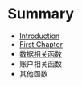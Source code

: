 # Summary

* [Introduction](README.md)
* [First Chapter](chapter1.md)
* [数据相关函数](da'ta.md)
* 账户相关函数
* 其他函数


